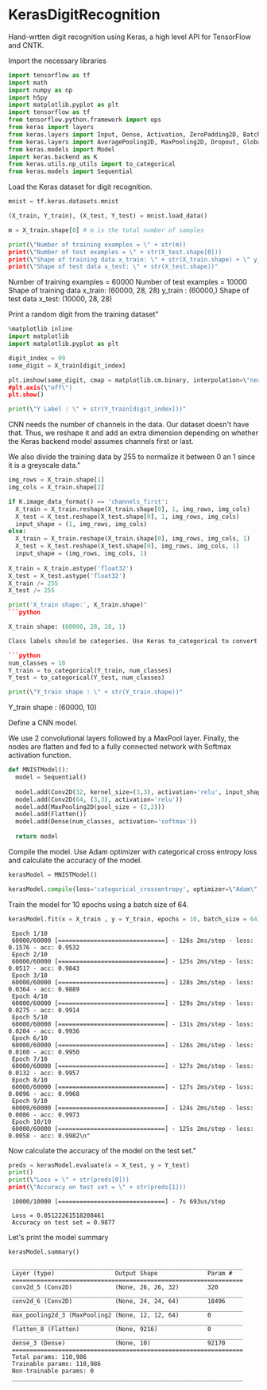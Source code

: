 KerasDigitRecognition
======================

Hand-wrtten digit recognition using Keras, a high level API for TensorFlow and CNTK.


Import the necessary libraries

```python
import tensorflow as tf
import math
import numpy as np
import h5py
import matplotlib.pyplot as plt
import tensorflow as tf
from tensorflow.python.framework import ops
from keras import layers
from keras.layers import Input, Dense, Activation, ZeroPadding2D, BatchNormalization, Flatten, Conv2D
from keras.layers import AveragePooling2D, MaxPooling2D, Dropout, GlobalMaxPooling2D, GlobalAveragePooling2D
from keras.models import Model
import keras.backend as K
from keras.utils.np_utils import to_categorical
from keras.models import Sequential
```

Load the Keras dataset for digit recognition.

```python
mnist = tf.keras.datasets.mnist

(X_train, Y_train), (X_test, Y_test) = mnist.load_data()

m = X_train.shape[0] # m is the total number of samples

print(\"Number of training examples = \" + str(m))
print(\"Number of test examples = \" + str(X_test.shape[0]))
print(\"Shape of training data x_train: \" + str(X_train.shape) + \" y_train : \" + str(Y_train.shape))
print(\"Shape of test data x_test: \" + str(X_test.shape))"
```

Number of training examples = 60000
Number of test examples = 10000
Shape of training data x_train: (60000, 28, 28) y_train : (60000,)
Shape of test data x_test: (10000, 28, 28)

Print a random digit from the training dataset"

```python
%matplotlib inline
import matplotlib
import matplotlib.pyplot as plt

digit_index = 99
some_digit = X_train[digit_index]

plt.imshow(some_digit, cmap = matplotlib.cm.binary, interpolation=\"nearest\")
#plt.axis(\"off\")
plt.show()

print(\"Y Label : \" + str(Y_train[digit_index]))"
```

CNN needs the number of channels in the data. Our dataset doesn't have that. Thus, we reshape it and add an extra dimension depending on whether the Keras backend model assumes channels first or last.

We also divide the training data by 255 to normalize it between 0 an 1 since it is a greyscale data."

```python
img_rows = X_train.shape[1]
img_cols = X_train.shape[2]

if K.image_data_format() == 'channels_first':
  X_train = X_train.reshape(X_train.shape[0], 1, img_rows, img_cols)
  X_test = X_test.reshape(X_test.shape[0], 1, img_rows, img_cols)
  input_shape = (1, img_rows, img_cols)
else:
  X_train = X_train.reshape(X_train.shape[0], img_rows, img_cols, 1)
  X_test = X_test.reshape(X_test.shape[0], img_rows, img_cols, 1)
  input_shape = (img_rows, img_cols, 1)
  
X_train = X_train.astype('float32')
X_test = X_test.astype('float32')
X_train /= 255
X_test /= 255

print('X_train shape:', X_train.shape)"
```python

X_train shape: (60000, 28, 28, 1)

Class labels should be categories. Use Keras to_categorical to convert numbers to one-hot vectors."

```python
num_classes = 10
Y_train = to_categorical(Y_train, num_classes)
Y_test = to_categorical(Y_test, num_classes)

print(\"Y_train shape : \" + str(Y_train.shape))"
```
Y_train shape : (60000, 10)

Define a CNN model.

We use 2 convolutional layers followed by a MaxPool layer. Finally, the nodes are flatten and fed to a fully connected network with Softmax activation function.

```python
def MNISTModel():
  model = Sequential()
  
  model.add(Conv2D(32, kernel_size=(3,3), activation='relu', input_shape = input_shape))
  model.add(Conv2D(64, (3,3), activation='relu'))
  model.add(MaxPooling2D(pool_size = (2,2)))
  model.add(Flatten())
  model.add(Dense(num_classes, activation='softmax'))
  
  return model
```

Compile the model. Use Adam optimizer with categorical cross entropy loss and calculate the accuracy of the model.

```python
kerasModel = MNISTModel()

kerasModel.compile(loss='categorical_crossentropy', optimizer=\"Adam\", metrics=['accuracy'])"
```

Train the model for 10 epochs using a batch size of 64.

```python
kerasModel.fit(x = X_train , y = Y_train, epochs = 10, batch_size = 64)"
```

     Epoch 1/10
     60000/60000 [==============================] - 126s 2ms/step - loss: 0.1576 - acc: 0.9532
     Epoch 2/10
     60000/60000 [==============================] - 125s 2ms/step - loss: 0.0517 - acc: 0.9843
     Epoch 3/10
     60000/60000 [==============================] - 128s 2ms/step - loss: 0.0364 - acc: 0.9889
     Epoch 4/10
     60000/60000 [==============================] - 129s 2ms/step - loss: 0.0275 - acc: 0.9914
     Epoch 5/10
     60000/60000 [==============================] - 131s 2ms/step - loss: 0.0204 - acc: 0.9936
     Epoch 6/10
     60000/60000 [==============================] - 126s 2ms/step - loss: 0.0160 - acc: 0.9950
     Epoch 7/10
     60000/60000 [==============================] - 127s 2ms/step - loss: 0.0132 - acc: 0.9957
     Epoch 8/10
     60000/60000 [==============================] - 127s 2ms/step - loss: 0.0096 - acc: 0.9968
     Epoch 9/10
     60000/60000 [==============================] - 124s 2ms/step - loss: 0.0086 - acc: 0.9973
     Epoch 10/10
     60000/60000 [==============================] - 125s 2ms/step - loss: 0.0058 - acc: 0.9982\n"


Now calculate the accuracy of the model on the test set."

```python
preds = kerasModel.evaluate(x = X_test, y = Y_test)
print()
print(\"Loss = \" + str(preds[0]))
print(\"Accuracy on test set = \" + str(preds[1]))
```

     10000/10000 [==============================] - 7s 693us/step
     
     Loss = 0.05122261518208461
     Accuracy on test set = 0.9877

Let's print the model summary

```python
kerasModel.summary()
```
     _________________________________________________________________
     Layer (type)                 Output Shape              Param #   
     =================================================================
     conv2d_5 (Conv2D)            (None, 26, 26, 32)        320       
     _________________________________________________________________
     conv2d_6 (Conv2D)            (None, 24, 24, 64)        18496     
     _________________________________________________________________
     max_pooling2d_3 (MaxPooling2 (None, 12, 12, 64)        0         
     _________________________________________________________________
     flatten_8 (Flatten)          (None, 9216)              0         
     _________________________________________________________________
     dense_3 (Dense)              (None, 10)                92170     
     =================================================================
     Total params: 110,986
     Trainable params: 110,986
     Non-trainable params: 0
     _________________________________________________________________
